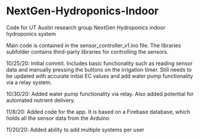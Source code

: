 # NextGen-Hydroponics-Indoor
Code for UT Austin research group NextGen Hydroponics indoor hydroponics system

Main code is contained in the sensor_controller_v1.ino file. The libraries subfolder contains third-party libraries for controlling the sensors.

10/25/20: Initial commit. Includes basic functionality such as reading sensor data and manually pressing the buttons on the irrigation timer. Still needs to be updated with accurate initial EC values and add water pump functionality via a relay system.

10/30/20: Added water pump functionality via relay. Also added potential for automated nutrient delivery.

11/8/20: Added code for the app. It is based on a Firebase database, which holds all the sensor data from the Arduino

11/20/20: Added ability to add multiple systems per user

